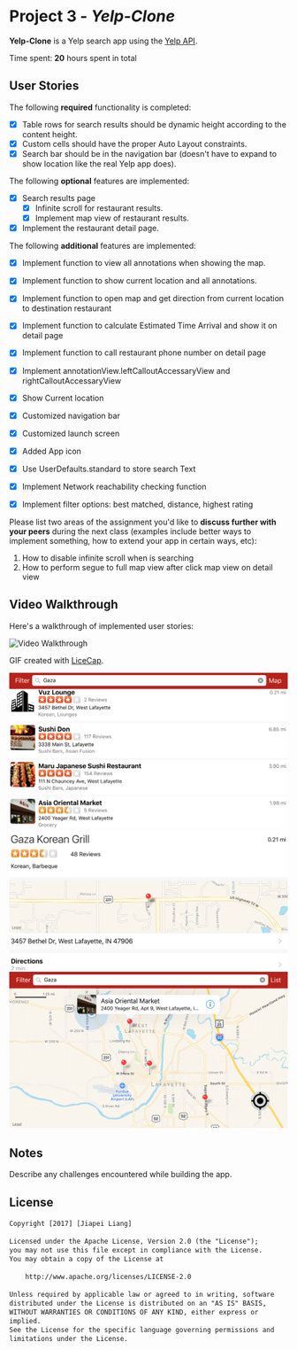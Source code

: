 # Project 3 - *Yelp-Clone*

**Yelp-Clone** is a Yelp search app using the [Yelp API](http://www.yelp.com/developers/documentation/v2/search_api).

Time spent: **20** hours spent in total

## User Stories

The following **required** functionality is completed:

- [X] Table rows for search results should be dynamic height according to the content height.
- [X] Custom cells should have the proper Auto Layout constraints.
- [X] Search bar should be in the navigation bar (doesn't have to expand to show location like the real Yelp app does).

The following **optional** features are implemented:

- [X] Search results page
   - [X] Infinite scroll for restaurant results.
   - [X] Implement map view of restaurant results.
- [X] Implement the restaurant detail page.

The following **additional** features are implemented:

- [X] Implement function to view all annotations when showing the map.
- [X] Implement function to show current location and all annotations.
- [X] Implement function to open map and get direction from current location to destination restaurant
- [X] Implement function to calculate Estimated Time Arrival and show it on detail page
- [X] Implement function to call restaurant phone number on detail page
- [X] Implement annotationView.leftCalloutAccessaryView and rightCalloutAccessaryView
- [X] Show Current location
- [X] Customized navigation bar
- [X] Customized launch screen
- [X] Added App icon
- [X] Use UserDefaults.standard to store search Text
- [X] Implement Network reachability checking function
- [X] Implement filter options: best matched, distance, highest rating



Please list two areas of the assignment you'd like to **discuss further with your peers** during the next class (examples include better ways to implement something, how to extend your app in certain ways, etc):

1. How to disable infinite scroll when is searching
2. How to perform segue to full map view after click map view on detail view

## Video Walkthrough

Here's a walkthrough of implemented user stories:

<img src='https://github.com/liangjiapei1103/Yelp-Clone-Swift/blob/master/week3_assignment_walkthrough.gif' title='Video Walkthrough' width='' alt='Video Walkthrough' />

GIF created with [LiceCap](http://www.cockos.com/licecap/).



<img src='https://github.com/liangjiapei1103/Yelp-Clone-Swift/blob/master/Autolayout_landscape2.png' title='Autolayout_landscape2' width='' alt='Autolayout_landscape2' />

<img src='https://github.com/liangjiapei1103/Yelp-Clone-Swift/blob/master/Autolayout_landscape.png' title='Autolayout_landscape' width='' alt='Autolayout_landscape' />

<img src='https://github.com/liangjiapei1103/Yelp-Clone-Swift/blob/master/Autolayout_landscape3.png' title='Autolayout_landscape3' width='' alt='Autolayout_landscape3' />

## Notes

Describe any challenges encountered while building the app.

## License

    Copyright [2017] [Jiapei Liang]

    Licensed under the Apache License, Version 2.0 (the "License");
    you may not use this file except in compliance with the License.
    You may obtain a copy of the License at

        http://www.apache.org/licenses/LICENSE-2.0

    Unless required by applicable law or agreed to in writing, software
    distributed under the License is distributed on an "AS IS" BASIS,
    WITHOUT WARRANTIES OR CONDITIONS OF ANY KIND, either express or implied.
    See the License for the specific language governing permissions and
    limitations under the License.

